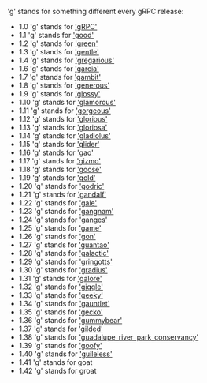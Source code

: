 'g' stands for something different every gRPC release:

- 1.0 'g' stands for ['gRPC'](https://github.com/grpc/grpc/tree/v1.0.x)
- 1.1 'g' stands for ['good'](https://github.com/grpc/grpc/tree/v1.1.x)
- 1.2 'g' stands for ['green'](https://github.com/grpc/grpc/tree/v1.2.x)
- 1.3 'g' stands for ['gentle'](https://github.com/grpc/grpc/tree/v1.3.x)
- 1.4 'g' stands for ['gregarious'](https://github.com/grpc/grpc/tree/v1.4.x)
- 1.6 'g' stands for ['garcia'](https://github.com/grpc/grpc/tree/v1.6.x)
- 1.7 'g' stands for ['gambit'](https://github.com/grpc/grpc/tree/v1.7.x)
- 1.8 'g' stands for ['generous'](https://github.com/grpc/grpc/tree/v1.8.x)
- 1.9 'g' stands for ['glossy'](https://github.com/grpc/grpc/tree/v1.9.x)
- 1.10 'g' stands for ['glamorous'](https://github.com/grpc/grpc/tree/v1.10.x)
- 1.11 'g' stands for ['gorgeous'](https://github.com/grpc/grpc/tree/v1.11.x)
- 1.12 'g' stands for ['glorious'](https://github.com/grpc/grpc/tree/v1.12.x)
- 1.13 'g' stands for ['gloriosa'](https://github.com/grpc/grpc/tree/v1.13.x)
- 1.14 'g' stands for ['gladiolus'](https://github.com/grpc/grpc/tree/v1.14.x)
- 1.15 'g' stands for ['glider'](https://github.com/grpc/grpc/tree/v1.15.x)
- 1.16 'g' stands for ['gao'](https://github.com/grpc/grpc/tree/v1.16.x)
- 1.17 'g' stands for ['gizmo'](https://github.com/grpc/grpc/tree/v1.17.x)
- 1.18 'g' stands for ['goose'](https://github.com/grpc/grpc/tree/v1.18.x)
- 1.19 'g' stands for ['gold'](https://github.com/grpc/grpc/tree/v1.19.x)
- 1.20 'g' stands for ['godric'](https://github.com/grpc/grpc/tree/v1.20.x)
- 1.21 'g' stands for ['gandalf'](https://github.com/grpc/grpc/tree/v1.21.x)
- 1.22 'g' stands for ['gale'](https://github.com/grpc/grpc/tree/v1.22.x)
- 1.23 'g' stands for ['gangnam'](https://github.com/grpc/grpc/tree/v1.23.x)
- 1.24 'g' stands for ['ganges'](https://github.com/grpc/grpc/tree/v1.24.x)
- 1.25 'g' stands for ['game'](https://github.com/grpc/grpc/tree/v1.25.x)
- 1.26 'g' stands for ['gon'](https://github.com/grpc/grpc/tree/v1.26.x)
- 1.27 'g' stands for ['guantao'](https://github.com/grpc/grpc/tree/v1.27.x)
- 1.28 'g' stands for ['galactic'](https://github.com/grpc/grpc/tree/v1.28.x)
- 1.29 'g' stands for ['gringotts'](https://github.com/grpc/grpc/tree/v1.29.x)
- 1.30 'g' stands for ['gradius'](https://github.com/grpc/grpc/tree/v1.30.x)
- 1.31 'g' stands for ['galore'](https://github.com/grpc/grpc/tree/v1.31.x)
- 1.32 'g' stands for ['giggle'](https://github.com/grpc/grpc/tree/v1.32.x)
- 1.33 'g' stands for ['geeky'](https://github.com/grpc/grpc/tree/v1.33.x)
- 1.34 'g' stands for ['gauntlet'](https://github.com/grpc/grpc/tree/v1.34.x)
- 1.35 'g' stands for ['gecko'](https://github.com/grpc/grpc/tree/v1.35.x)
- 1.36 'g' stands for ['gummybear'](https://github.com/grpc/grpc/tree/v1.36.x)
- 1.37 'g' stands for ['gilded'](https://github.com/grpc/grpc/tree/v1.37.x)
- 1.38 'g' stands for ['guadalupe_river_park_conservancy'](https://github.com/grpc/grpc/tree/v1.38.x)
- 1.39 'g' stands for ['goofy'](https://github.com/grpc/grpc/tree/v1.39.x)
- 1.40 'g' stands for ['guileless'](https://github.com/grpc/grpc/tree/master)
- 1.41 'g' stands for goat
- 1.42 'g' stands for groat
